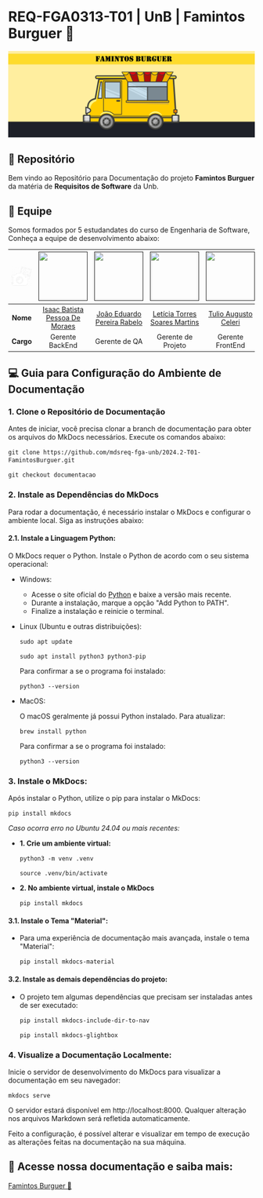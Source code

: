 # REQ-FGA0313-T01 | UnB | Famintos Burguer 🍔

![Banner](docs/img/FamintosBanner.png)

## 📂 Repositório

Bem vindo ao Repositório para Documentação do projeto **Famintos Burguer** da matéria de **Requisitos de Software** da Unb.

## 👥 Equipe

Somos formados por 5 estudandates do curso de Engenharia de Software, Conheça a equipe de desenvolvimento abaixo:

| <img src="docs/img/ProfilePic_L.png" alt="Camera" width="200"/>    | [<img src="https://avatars.githubusercontent.com/u/118384776?v=4" width=100 height=100>]()| [<img src="https://avatars.githubusercontent.com/u/78875892?v=4" width=100 height=100>]() | [<img src="https://avatars.githubusercontent.com/u/86434947?v=4" width=100 height=100>]() | [<img src="https://avatars.githubusercontent.com/u/122989234?v=4" width=100 height=100>]()| [<img src="https://avatars.githubusercontent.com/u/124713089?v=4" width=100 height=100>]()| 
|:---------:|:------------------------------------------------------------------------------:|:-------------------------------------------------------------------------------:|:-------------------------------------------------------------------------------:|:-------------------------------------------------------------------------------:|:-------------------------------------------------------------------------------:|
| **Nome**  | [Isaac Batista Pessoa De Moraes](https://https://github.com/isaacbatista26) | [João Eduardo Pereira Rabelo](https://github.com/JoaoEduardoP) | [Letícia Torres Soares Martins](https://github.com/leticiatmartins) | [Tulio Augusto Celeri](https://github.com/TulioCeleri) | [William Bernardo Da Silva](https://github.com/willxbernardo) |
| **Cargo** | Gerente BackEnd | Gerente de QA | Gerente de Projeto | Gerente FrontEnd | Gerente Requisitos |

##  💻 Guia para Configuração do Ambiente de Documentação

### 1. Clone o Repositório de Documentação
Antes de iniciar, você precisa clonar a branch de documentação para obter os arquivos do MkDocs necessários. Execute os comandos abaixo:

```shell
git clone https://github.com/mdsreq-fga-unb/2024.2-T01-FamintosBurguer.git
```

```shell
git checkout documentacao
```

### 2. Instale as Dependências do MkDocs
Para rodar a documentação, é necessário instalar o MkDocs e configurar o ambiente local. Siga as instruções abaixo:

#### 2.1. Instale a Linguagem Python:
O MkDocs requer o Python. Instale o Python de acordo com o seu sistema operacional:

- Windows:

    - Acesse o site oficial do [Python](https://www.python.org/downloads/) e baixe a versão mais recente.
    - Durante a instalação, marque a opção "Add Python to PATH".
    - Finalize a instalação e reinicie o terminal.

- Linux (Ubuntu e outras distribuições):

    ```shell
    sudo apt update

    ```
    ```shell
    sudo apt install python3 python3-pip
    ```

    Para confirmar a se o programa foi instalado:

    ```shell
    python3 --version
    ```

- MacOS:

    O macOS geralmente já possui Python instalado. Para atualizar:

    ```shell
    brew install python
    ```
    Para confirmar a se o programa foi instalado:

    ```shell
    python3 --version
    ```

### 3. Instale o MkDocs:
Após instalar o Python, utilize o pip para instalar o MkDocs:

```shell
pip install mkdocs
```

*Caso ocorra erro no Ubuntu 24.04 ou mais recentes:*

- **1. Crie um ambiente virtual:**

    ```shell
    python3 -m venv .venv
    ```

    ```shell
    source .venv/bin/activate
    ```

- **2. No ambiente virtual, instale o MkDocs**

    ```shell
    pip install mkdocs
    ```

#### 3.1. Instale o Tema "Material":

- Para uma experiência de documentação mais avançada, instale o tema "Material":

    ```shell
    pip install mkdocs-material
    ```

#### 3.2. Instale as demais dependências do projeto:

- O projeto tem algumas dependências que precisam ser instaladas antes de ser executado:

    ```shell
    pip install mkdocs-include-dir-to-nav
    ```

    ```shell
    pip install mkdocs-glightbox
    ```

### 4. Visualize a Documentação Localmente:

Inicie o servidor de desenvolvimento do MkDocs para visualizar a documentação em seu navegador:

```shell
mkdocs serve
```

O servidor estará disponível em http://localhost:8000. Qualquer alteração nos arquivos Markdown será refletida automaticamente.


Feito a configuração, é possível alterar e visualizar em tempo de execução as alterações feitas na documentação na sua máquina.


## 📄 Acesse nossa documentação e saiba mais: 

[Famintos Burguer 🍔](https://mdsreq-fga-unb.github.io/2024.2-T01-FamintosBurguer/)